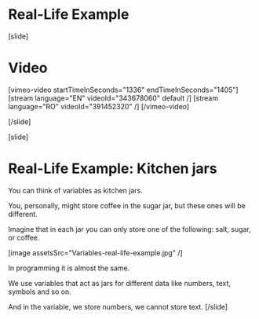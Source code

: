 # Real-Life Example

[slide]
# Video

[vimeo-video startTimeInSeconds="1336" endTimeInSeconds="1405"]
[stream language="EN" videoId="343678060" default /]
[stream language="RO" videoId="391452320"  /]
[/vimeo-video]

[/slide]

[slide]
# Real-Life Example: Kitchen jars
You can think of variables as kitchen jars. 

You, personally, might store coffee in the sugar jar, but these ones will be different.

Imagine that in each jar you can only store one of the following: salt, sugar, or coffee. 

[image assetsSrc="Variables-real-life-example.jpg" /]

In programming it is almost the same. 

We use variables that act as jars for different data like numbers, text, symbols and so on. 

And in the variable, we store numbers, we cannot store text.
[/slide]